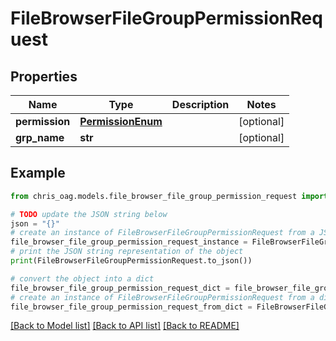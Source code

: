 # FileBrowserFileGroupPermissionRequest


## Properties

Name | Type | Description | Notes
------------ | ------------- | ------------- | -------------
**permission** | [**PermissionEnum**](PermissionEnum.md) |  | [optional] 
**grp_name** | **str** |  | [optional] 

## Example

```python
from chris_oag.models.file_browser_file_group_permission_request import FileBrowserFileGroupPermissionRequest

# TODO update the JSON string below
json = "{}"
# create an instance of FileBrowserFileGroupPermissionRequest from a JSON string
file_browser_file_group_permission_request_instance = FileBrowserFileGroupPermissionRequest.from_json(json)
# print the JSON string representation of the object
print(FileBrowserFileGroupPermissionRequest.to_json())

# convert the object into a dict
file_browser_file_group_permission_request_dict = file_browser_file_group_permission_request_instance.to_dict()
# create an instance of FileBrowserFileGroupPermissionRequest from a dict
file_browser_file_group_permission_request_from_dict = FileBrowserFileGroupPermissionRequest.from_dict(file_browser_file_group_permission_request_dict)
```
[[Back to Model list]](../README.md#documentation-for-models) [[Back to API list]](../README.md#documentation-for-api-endpoints) [[Back to README]](../README.md)



